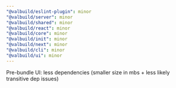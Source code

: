 ```yaml
---
"@valbuild/eslint-plugin": minor
"@valbuild/server": minor
"@valbuild/shared": minor
"@valbuild/react": minor
"@valbuild/core": minor
"@valbuild/init": minor
"@valbuild/next": minor
"@valbuild/cli": minor
"@valbuild/ui": minor
---
```


Pre-bundle UI: less dependencies (smaller size in mbs + less likely transitive dep issues)
